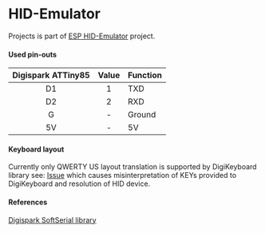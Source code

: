 # HID-Emulator

Projects is part of [ESP HID-Emulator](https://github.com/aenniw/ESP8266/tree/master/HID-Emulator) project.

#### Used pin-outs

| Digispark ATTiny85    | Value | Function                      |
|:---------------------:|:-----:|:------------------------------|
| D1                    | 1     | TXD                           |
| D2                    | 2     | RXD                           |
| G                     | -     | Ground                        |
| 5V                    | -     | 5V                            |

#### Keyboard layout
Currently only QWERTY US layout translation is supported by DigiKeyboard library see: [Issue](https://github.com/digistump/DigistumpArduino/issues/46)
which causes misinterpretation of KEYs provided to DigiKeyboard and resolution of HID device. 

#### References
[Digispark SoftSerial library](https://github.com/J-Rios/Digispark_SoftSerial-INT0)